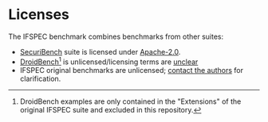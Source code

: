 # Licenses

The IFSPEC benchmark combines benchmarks from other suites:

* [SecuriBench](https://github.com/too4words/securibench-micro) suite is licensed under [Apache-2.0](https://www.apache.org/licenses/LICENSE-2.0).
* [DroidBench](https://github.com/secure-software-engineering/DroidBench)[^1] is unlicensed/licensing terms are [unclear](https://github.com/secure-software-engineering/DroidBench/issues/40)
* IFSPEC original benchmarks are unlicensed; [contact the authors](https://doi.org/10.1007/978-3-030-03638-6_27) for clarification. 

[^1]: DroidBench examples are only contained in the "Extensions" of the original IFSPEC suite and excluded in this repository.